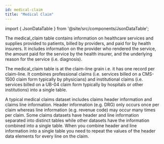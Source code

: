 ```yaml
---
id: medical-claim
title: "Medical Claim"
---
```


import { JsonDataTable } from '@site/src/components/JsonDataTable';

The medical_claim table contains information on healthcare services and supplies provided to patients, billed by providers, and paid for by health insurers.  It includes information on the provider who rendered the service, the amount paid for the service by the health insurer, and the underlying reason for the service (i.e. diagnosis).  

The medical_claim table is at the claim-line grain i.e. it has one record per claim-line.  It combines professional claims (i.e. services billed on a CMS-1500 claim form typically by physicians) and institutional claims (i.e. services billed on a UB-04 claim form typically by hospitals or other institutions) into a single table.  

A typical medical claims dataset includes claims header information and claims line information.  Header information (e.g. DRG) only occurs once per claim whereas line information (e.g. revenue code) may occur many times per claim.  Some claims datasets have header and line information separated into distinct tables while other datasets have the information combined into a single table.  When you combine header and line information into a single table you need to repeat the values of the header data elements for every line on the claim.  

<JsonDataTable  jsonPath="nodes.model\.claims_data_model\.medical_claim.columns" />
